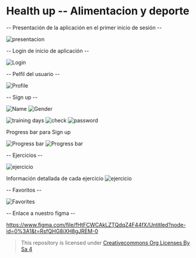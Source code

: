 # Health up -- Alimentacion y deporte

-- Presentación de la aplicación en el primer inicio de sesión --

![presentacion](img/presentacion.jpg)


-- Login de inicio de aplicación --

![Login](img/login.jpg)


-- Pelfil del usuario --

![Profile](img/profile.jpg)


-- Sign up --

![Name](img/name.jpg)   ![Gender](img/gender.jpg)

![training days](img/capable.jpg)   ![check](img/check.jpg)    ![password](img/password.png)

Progress bar para Sign up

![Progress bar](img/progress1.png)  ![Progress bar](img/progress2.png)


-- Ejercicios --

![ejercicio](img/ejercicios.jpg)   

Información detallada de cada ejercicio
![ejercicio](img/ejercicios2.jpg)


-- Favoritos --

![Favorites](img/favorites.jpg)


-- Enlace a nuestro figma --

https://www.figma.com/file/fHtFCWCAkLZTQdqZ4F44fX/Untitled?node-id=0%3A1&t=RsfQHG8iXH8gJREM-0


>This repository is licensed under
>[Creativecommons Org Licenses By Sa 4](http://creativecommons.org/licenses/by-sa/4.0/)